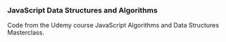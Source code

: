 ### JavaScript Data Structures and Algorithms
Code from the Udemy course JavaScript Algorithms and Data Structures Masterclass.
